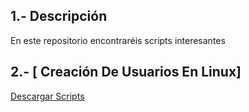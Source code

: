 ## 1.- Descripción
En este repositorio encontraréis scripts interesantes

## 2.- [ Creación De Usuarios En Linux]
[Descargar Scripts](https://github.com/Jairoverdugo98/Linux-Script/blob/main/ScriptParaCrearUsuarios.sh)
 

